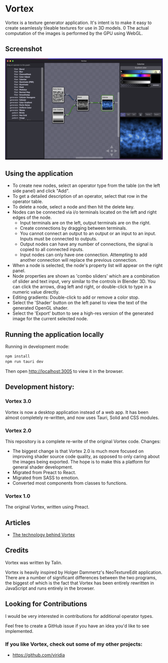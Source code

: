 Vortex
======

Vortex is a texture generator application. It's intent is to make it easy to create seamlessly
tileable textures for use in 3D models.
0
The actual computation of the images is performed by the GPU using WebGL.

## Screenshot

![screenshot](./doc/vortex.png "Vortex UI")

<!-- More examples [here](./doc/Examples.md). -->

## Using the application

* To create new nodes, select an operator type from the table (on the left side panel) and
  click "Add".
* To get a detailed description of an operator, select that row in the operator table.
* To delete a node, select a node and then hit the delete key.
* Nodes can be connected via i/o terminals located on the left and right edges of the node.
  * Input terminals are on the left, output terminals are on the right.
  * Create connections by dragging between terminals.
  * You cannot connect an output to an output or an input to an input. Inputs must be connected
    to outputs.
  * Output nodes can have any number of connections, the signal is copied to all connected inputs.
  * Input nodes can only have one connection. Attempting to add another connection will replace
    the previous connection.
* When a node is selected, the node's property list will appear on the right panel.
* Node properties are shown as 'combo sliders' which are a combination of slider and text input,
  very similar to the controls in Blender 3D. You can click the arrows, drag left and right, or
  double-click to type in a numeric value directly.
* Editing gradients: Double-click to add or remove a color stop.
* Select the 'Shader' button on the left panel to view the text of the generated OpenGL shader.
* Select the 'Export' button to see a high-res version of the generated image for the current
  selected node.

## Running the application locally

Running in development mode:

```sh
npm install
npm run tauri dev
```

Then open [http://localhost:3005](http://localhost:3005) to view it in the browser.

## Development history:

### Vortex 3.0

Vortex is now a desktop application instead of a web app. It has been almost completely
re-written, and now uses Tauri, Solid and CSS modules.

### Vortex 2.0

This repository is a complete re-write of the original Vortex code. Changes:

* The biggest change is that Vortex 2.0 is much more focused on improving shader source
  code quality, as opposed to only caring about the images being exported. The hope is to
  make this a platform for general shader development.
* Migrated from Preact to React.
* Migrated from SASS to emotion.
* Converted most components from classes to functions.

### Vortex 1.0

The original Vortex, written using Preact.

## Articles

  * [The technology behind Vortex](https://medium.com/machine-words/the-technology-behind-vortex-a-real-time-browser-based-seamless-texture-generator-b18807fd8865)

## Credits

Vortex was written by Talin.

Vortex is heavily inspired by Holger Dammertz's NeoTextureEdit application. There are a number of
significant differences between the two programs, the biggest of which is the fact that Vortex has
been entirely rewritten in JavaScript and runs entirely in the browser.

## Looking for Contributions

I would be very interested in contributions for additional operator types.

Feel free to create a GitHub issue if you have an idea you'd like to see implemented.

### If you like Vortex, check out some of my other projects:

  * https://github.com/viridia
